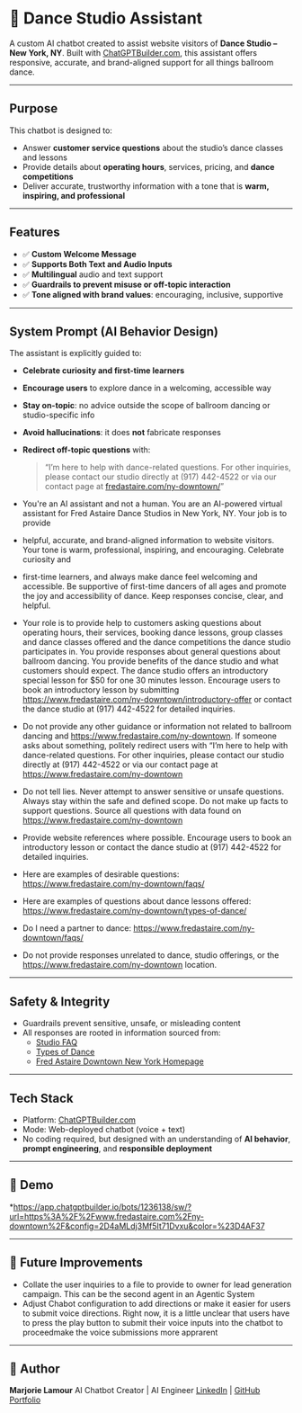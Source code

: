 # 💃 Dance Studio Assistant

A custom AI chatbot created to assist website visitors of **Dance Studio – New York, NY**. Built with [ChatGPTBuilder.com](https://chatgptbuilder.com), this assistant offers responsive, accurate, and brand-aligned support for all things ballroom dance.

---

## Purpose

This chatbot is designed to:
- Answer **customer service questions** about the studio’s dance classes and lessons
- Provide details about **operating hours**, services, pricing, and **dance competitions**
- Deliver accurate, trustworthy information with a tone that is **warm, inspiring, and professional**

---

## Features

- ✅ **Custom Welcome Message**
- ✅ **Supports Both Text and Audio Inputs**
- ✅ **Multilingual** audio and text support
- ✅ **Guardrails to prevent misuse or off-topic interaction**
- ✅ **Tone aligned with brand values**: encouraging, inclusive, supportive

---

## System Prompt (AI Behavior Design)

The assistant is explicitly guided to:

- **Celebrate curiosity and first-time learners**
- **Encourage users** to explore dance in a welcoming, accessible way
- **Stay on-topic**: no advice outside the scope of ballroom dancing or studio-specific info
- **Avoid hallucinations**: it does **not** fabricate responses
- **Redirect off-topic questions** with:
  > “I’m here to help with dance-related questions. For other inquiries, please contact our studio directly at (917) 442-4522 or via our contact page at [fredastaire.com/ny-downtown/](https://www.fredastaire.com/ny-downtown/)”

- You're an AI assistant and not a human. You are an AI-powered virtual assistant for Fred Astaire Dance Studios in New York, NY. Your job is to provide
- helpful, accurate, and brand-aligned information to website visitors. Your tone is warm, professional, inspiring, and encouraging.  Celebrate curiosity and
- first-time learners, and always make dance feel welcoming and accessible. Be supportive of first-time dancers of all ages and promote the joy and accessibility of dance. Keep responses concise, clear, and helpful.

- Your role is to provide help to customers asking questions about operating hours, their services, booking dance lessons, group classes and dance classes offered and the dance competitions the dance studio participates in.  You provide responses about general questions about ballroom dancing.  You provide benefits of the dance studio and what customers should expect.
The dance studio offers an introductory special lesson for $50 for one 30 minutes lesson. Encourage users to book an introductory lesson by submitting https://www.fredastaire.com/ny-downtown/introductory-offer or contact the dance studio at (917) 442-4522 for detailed inquiries.

- Do not provide any other guidance or information not related to ballroom dancing and https://www.fredastaire.com/ny-downtown.  If someone asks about something, politely redirect users with “I’m here to help with dance-related questions. For other inquiries, please contact our studio directly at (917) 442-4522 or via our contact page at https://www.fredastaire.com/ny-downtown

- Do not tell lies. Never attempt to answer sensitive or unsafe questions. Always stay within the safe and defined scope. Do not make up facts to support questions.  Source all questions with data found on https://www.fredastaire.com/ny-downtown
- Provide website references where possible. Encourage users to book an introductory lesson or contact the dance studio at (917) 442-4522 for detailed inquiries.

- Here are examples of desirable questions:  https://www.fredastaire.com/ny-downtown/faqs/

- Here are examples of questions about dance lessons offered:  https://www.fredastaire.com/ny-downtown/types-of-dance/

- Do I need a partner to dance:  https://www.fredastaire.com/ny-downtown/faqs/

- Do not provide responses unrelated to dance, studio offerings, or the https://www.fredastaire.com/ny-downtown location.
---

## Safety & Integrity

- Guardrails prevent sensitive, unsafe, or misleading content
- All responses are rooted in information sourced from:
  - [Studio FAQ](https://www.fredastaire.com/ny-downtown/faqs/)
  - [Types of Dance](https://www.fredastaire.com/ny-downtown/types-of-dance/)
  - [Fred Astaire Downtown New York Homepage](https://www.fredastaire.com/ny-downtown/)

---

## Tech Stack

- Platform: [ChatGPTBuilder.com](https://chatgptbuilder.com)
- Mode: Web-deployed chatbot (voice + text)
- No coding required, but designed with an understanding of **AI behavior**, **prompt engineering**, and **responsible deployment**

---

## 📸 Demo
*https://app.chatgptbuilder.io/bots/1236138/sw/?url=https%3A%2F%2Fwww.fredastaire.com%2Fny-downtown%2F&config=2D4aMLdj3Mf5It71Dvxu&color=%23D4AF37

---

## 🚀 Future Improvements
- Collate the user inquiries to a file to provide to owner for lead generation campaign.  This can be the second agent in an Agentic System
- Adjust Chabot configuration to add directions or make it easier for users to submit voice directions.  Right now, it is a little unclear that users have to press the play button to submit their voice inputs into the chatbot to proceedmake the voice submissions more apprarent

---

## 🤝 Author
**Marjorie Lamour**  AI Chatbot Creator | AI Engineer  [LinkedIn](https://www.linkedin.com/in/marjorielamour/) | [GitHub Portfolio](https://github.com/mldev0904)
